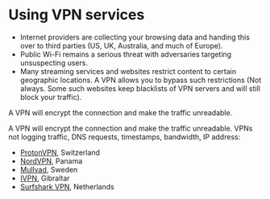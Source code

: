 # Using VPN services

* Internet providers are collecting your browsing data and handing this over to third parties (US, UK, Australia, and much of Europe). 
* Public Wi-Fi remains a serious threat with adversaries targeting unsuspecting users.
* Many streaming services and websites restrict content to certain geographic locations. A VPN allows you to bypass such restrictions (Not always. Some such websites keep blacklists of VPN servers and will still block your traffic).

A VPN will encrypt the connection and make the traffic unreadable.

A VPN will encrypt the connection and make the traffic unreadable. VPNs not logging traffic, DNS requests, timestamps, bandwidth, IP address:

* [ProtonVPN](https://protonvpn.com/), Switzerland
* [NordVPN](https://nordvpn.com), Panama
* [Mullvad](https://mullvad.net/), Sweden
* [IVPN](https://www.ivpn.net/), Gibraltar
* [Surfshark VPN](https://surfshark.com/), Netherlands
